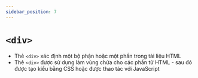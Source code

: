 ```yaml
---
sidebar_position: 7
---
```


# `<div>`

- Thẻ `<div>` xác định một bộ phận hoặc một phần trong tài liệu HTML
- Thẻ `<div>` được sử dụng làm vùng chứa cho các phần tử HTML - sau đó được tạo kiểu bằng CSS hoặc được thao tác với JavaScript
